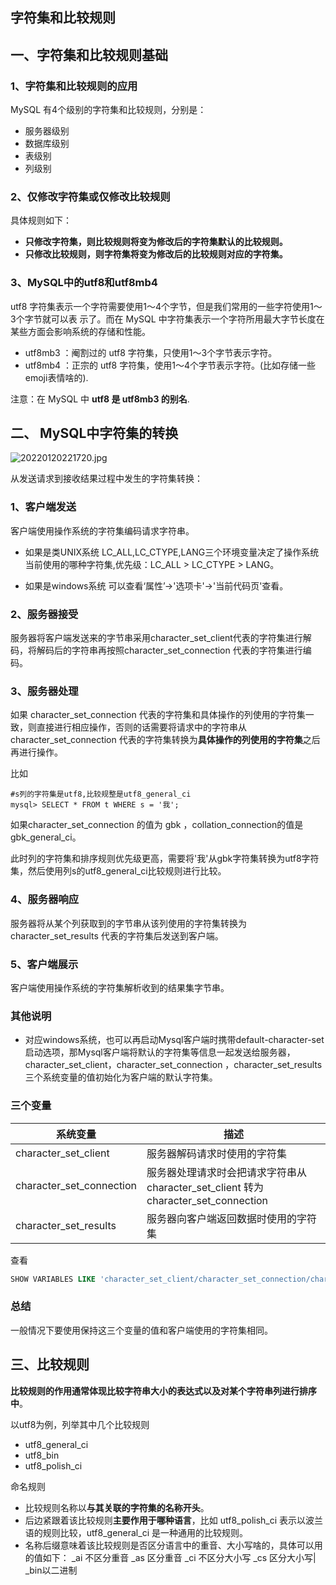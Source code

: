 ## 字符集和比较规则
## 一、字符集和比较规则基础
### 1、字符集和比较规则的应用
MySQL 有4个级别的字符集和比较规则，分别是：
* 服务器级别
* 数据库级别
* 表级别
* 列级别

### 2、仅修改字符集或仅修改比较规则
具体规则如下：
* **只修改字符集，则比较规则将变为修改后的字符集默认的比较规则。**
* **只修改比较规则，则字符集将变为修改后的比较规则对应的字符集。**

### 3、MySQL中的utf8和utf8mb4
utf8 字符集表示一个字符需要使用1～4个字节，但是我们常用的一些字符使用1～3个字节就可以表
示了。而在 MySQL 中字符集表示一个字符所用最大字节长度在某些方面会影响系统的存储和性能。
* utf8mb3 ：阉割过的 utf8 字符集，只使用1～3个字节表示字符。
* utf8mb4 ：正宗的 utf8 字符集，使用1～4个字节表示字符。(比如存储一些emoji表情啥的).

注意：在 MySQL 中 **utf8 是 utf8mb3 的别名**.

## 二、 MySQL中字符集的转换
![20220120221720.jpg](https://pic.imgdb.cn/item/61e978092ab3f51d91ac2378.jpg)

从发送请求到接收结果过程中发生的字符集转换：
### 1、客户端发送
客户端使用操作系统的字符集编码请求字符串。

* 如果是类UNIX系统
LC_ALL,LC_CTYPE,LANG三个环境变量决定了操作系统当前使用的哪种字符集,优先级：LC_ALL > LC_CTYPE > LANG。

* 如果是windows系统
可以查看‘属性’->'选项卡'->'当前代码页'查看。

### 2、服务器接受
服务器将客户端发送来的字节串采用character_set_client代表的字符集进行解码，将解码后的字符串再按照character_set_connection 代表的字符集进行编码。

### 3、服务器处理
如果 character_set_connection 代表的字符集和具体操作的列使用的字符集一致，则直接进行相应操作，否则的话需要将请求中的字符串从 character_set_connection 代表的字符集转换为**具体操作的列使用的字符集**之后再进行操作。

比如 
```
#s列的字符集是utf8,比较规整是utf8_general_ci
mysql> SELECT * FROM t WHERE s = '我';
```
如果character_set_connection 的值为 gbk ，collation_connection的值是gbk_general_ci。

此时列的字符集和排序规则优先级更高，需要将'我'从gbk字符集转换为utf8字符集，然后使用列s的utf8_general_ci比较规则进行比较。

### 4、服务器响应
服务器将从某个列获取到的字节串从该列使用的字符集转换为 character_set_results 代表的字符集后发送到客户端。

### 5、客户端展示
客户端使用操作系统的字符集解析收到的结果集字节串。

### 其他说明
* 对应windows系统，也可以再启动Mysql客户端时携带default-character-set启动选项，那Mysql客户端将默认的字符集等信息一起发送给服务器，character_set_client，character_set_connection ，character_set_results三个系统变量的值初始化为客户端的默认字符集。

### 三个变量
| 系统变量 |  描述|
| --- | --- |
| character_set_client | 服务器解码请求时使用的字符集 |
| character_set_connection |服务器处理请求时会把请求字符串从 character_set_client 转为 character_set_connection|
|  character_set_results| 服务器向客户端返回数据时使用的字符集 |

查看
``` sql
SHOW VARIABLES LIKE 'character_set_client/character_set_connection/character_set_results';
```

### 总结
一般情况下要使用保持这三个变量的值和客户端使用的字符集相同。

## 三、比较规则
**比较规则的作用通常体现比较字符串大小的表达式以及对某个字符串列进行排序中**。

以utf8为例，列举其中几个比较规则
* utf8_general_ci
* utf8_bin
* utf8_polish_ci

命名规则
* 比较规则名称以**与其关联的字符集的名称开头**。
* 后边紧跟着该比较规则**主要作用于哪种语言**，比如 utf8_polish_ci 表示以波兰语的规则比较，utf8_general_ci 是一种通用的比较规则。
* 名称后缀意味着该比较规则是否区分语言中的重音、大小写啥的，具体可以用的值如下：
  _ai 不区分重音
  _as 区分重音
  _ci 不区分大小写
  _cs 区分大小写|
  _bin以二进制